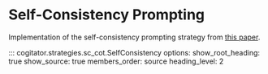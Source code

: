 # Self-Consistency Prompting

Implementation of the self-consistency prompting strategy from [this paper](https://arxiv.org/abs/2003.04933).

::: cogitator.strategies.sc_cot.SelfConsistency
    options:
        show_root_heading: true
        show_source: true
        members_order: source
        heading_level: 2
